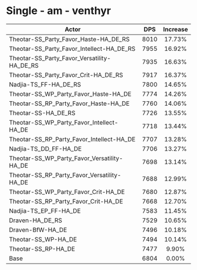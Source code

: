 # Single - am - venthyr
| Actor | DPS | Increase |
|---|:---:|:---:|
|Theotar-SS_Party_Favor_Haste-HA_DE_RS|8010|17.73%|
|Theotar-SS_Party_Favor_Intellect-HA_DE_RS|7955|16.92%|
|Theotar-SS_Party_Favor_Versatility-HA_DE_RS|7935|16.63%|
|Theotar-SS_Party_Favor_Crit-HA_DE_RS|7917|16.37%|
|Nadjia-TS_FF-HA_DE_RS|7800|14.65%|
|Theotar-SS_WP_Party_Favor_Haste-HA_DE|7774|14.26%|
|Theotar-SS_RP_Party_Favor_Haste-HA_DE|7760|14.06%|
|Theotar-SS-HA_DE_RS|7726|13.55%|
|Theotar-SS_WP_Party_Favor_Intellect-HA_DE|7718|13.44%|
|Theotar-SS_RP_Party_Favor_Intellect-HA_DE|7707|13.28%|
|Nadjia-TS_DD_FF-HA_DE|7706|13.27%|
|Theotar-SS_WP_Party_Favor_Versatility-HA_DE|7698|13.14%|
|Theotar-SS_RP_Party_Favor_Versatility-HA_DE|7688|12.99%|
|Theotar-SS_WP_Party_Favor_Crit-HA_DE|7680|12.87%|
|Theotar-SS_RP_Party_Favor_Crit-HA_DE|7668|12.70%|
|Nadjia-TS_EP_FF-HA_DE|7583|11.45%|
|Draven-HA_DE_RS|7529|10.65%|
|Draven-BfW-HA_DE|7496|10.18%|
|Theotar-SS_WP-HA_DE|7494|10.14%|
|Theotar-SS_RP-HA_DE|7477|9.90%|
|Base|6804|0.00%|
